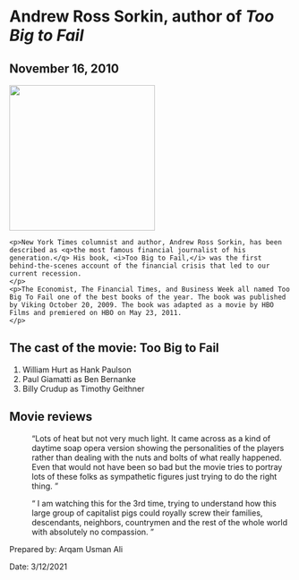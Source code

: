 
<html lang="en">
<main>
<head>
	<meta charset="utf-8">
	<title>San Joaquin Valley Town Hall</title>
	<link rel="shortcut icon" href="../images/favicon.ico">
</head>
<body>


<h1>Andrew Ross Sorkin, author of <i>Too Big to Fail</i></h1>
<h2>    November 16, 2010 </h2>
<img src="image/sorkin_desk260.jpg" width="260">

	<p>New York Times columnist and author, Andrew Ross Sorkin, has been described as <q>the most famous financial journalist of his generation.</q> His book, <i>Too Big to Fail,</i> was the first behind-the-scenes account of the financial crisis that led to our current recession.
	</p>
	<p>The Economist, The Financial Times, and Business Week all named Too Big To Fail one of the best books of the year. The book was published by Viking October 20, 2009. The book was adapted as a movie by HBO Films and premiered on HBO on May 23, 2011.
	</p>
<h2>The cast of the movie: Too Big to Fail </h2>
	<ol>
		<li>William Hurt as Hank Paulson</li>
		<li>Paul Giamatti as Ben Bernanke</li>
		<li>Billy Crudup as Timothy Geithner</li>
	</ol>
	<h2>Movie reviews</h2>
	<p style="margin-left: 40px">
	<q>Lots of heat but not very much light. It came across as a kind of daytime soap opera version showing the personalities of the players rather than dealing with the nuts and bolts of what really happened. Even that would not have been so bad but the movie tries to portray lots of these folks as sympathetic figures just trying to do the right thing.
	</q>
		</p>
<p style="margin-left: 40px">
<q>
	I am watching this for the 3rd time, trying to understand how this large group of capitalist pigs could royally screw their families, descendants, neighbors, countrymen and the rest of the whole world with absolutely no compassion.
</q>
	</p>
</main>
<footer> <p>Prepared by: Arqam Usman Ali</p>
		Date: 3/12/2021 </footer>
	
</body>
</html>
